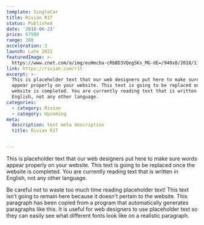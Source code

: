 ```yaml
---
template: SingleCar
title: Rivian R1T
status: Published
date: '2018-06-23'
price: 67500
range: 300
acceleration: 3
launch: Late 2021 
featuredImage: >-
  https://www.cnet.com/a/img/euHmcba-cRbBD3VQegSKs_MG-dE=/940x0/2018/11/21/a502f3f1-2a07-4f3c-966a-3ad7b3d6134e/rivian-r1t-11.jpg
link: https://rivian.com/r1t
excerpt: >-
  This is placeholder text that our web designers put here to make sure words
  appear properly on your website. This text is going to be replaced once the
  website is completed. You are currently reading text that is written in
  English, not any other language.
categories:
  - category: Rivian
  - category: Upcoming
meta:
  description: test meta description
  title: Rivian R1T


---
```


This is placeholder text that our web designers put here to make sure words appear properly on your website. This text is going to be replaced once the website is completed. You are currently reading text that is written in English, not any other language.

Be careful not to waste too much time reading placeholder text! This text isn’t going to remain here because it doesn't pertain to the website. This paragraph has been copied from a program that automatically generates paragraphs like this. It is useful for web designers to use placeholder text so they can easily see what different fonts look like on a realistic paragraph.
